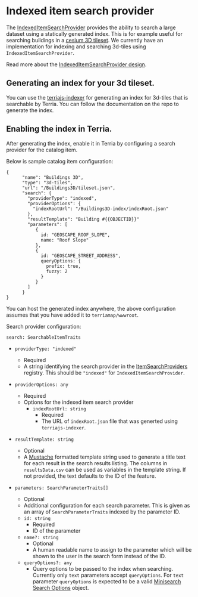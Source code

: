 # Indexed item search provider

The [IndexedItemSearchProvider](../../lib/Models/ItemSearchProviders/IndexedItemSearchProvider.ts) provides the ability to search a large dataset using a statically generated index. This is for example useful for searching buildings in a [cesium 3D tileset](../catalog-type-details/3d-tiles.md). We currently have an implementation for indexing and searching 3d-tiles using `IndexedItemSearchProvider`.

Read more about the [IndexedItemSearchProvider design](./indexed-item-search-provider-design-notes.md).

## Generating an index for your 3d tileset.

You can use the [terriajs-indexer](https://github.com/terriajs/terriajs-indexer) for generating an index for 3d-tiles that is searchable by Terria. You can follow the documentation on the repo to generate the index.

## Enabling the index in Terria.

After generating the index, enable it in Terria by configuring a search provider for the catalog item.

Below is sample catalog item configuration:

```
{
      "name": "Buildings 3D",
      "type": "3d-tiles",
      "url": "/Buildings3D/tileset.json",
      "search": {
        "providerType": "indexed",
        "providerOptions": {
          "indexRootUrl": "/Buildings3D-index/indexRoot.json"
        },
        "resultTemplate": "Building #{{OBJECTID}}"
        "parameters": [
           {
             id: "GEOSCAPE_ROOF_SLOPE",
             name: "Roof Slope"
           },
           {
             id: "GEOSCAPE_STREET_ADDRESS",
             queryOptions: {
               prefix: true,
               fuzzy: 2
             }
           }
        ]
      }
}
```

You can host the generated index anywhere, the above configuration assumes that you have added it to `terriamap/wwwroot`. 

Search provider configuration:

`search: SearchableItemTraits`
  - `providerType: "indexed"`
    - Required
    - A string identifying the search provider in the [ItemSearchProviders](../../../lib/Models/ItemSearchProviders/ItemSearchProviders.ts) registry. This should be `"indexed"` for `IndexedItemSearchProvider`.
  - `providerOptions: any`
    - Required
    - Options for the indexed item search provider
      - `indexRootUrl: string`
        - Required
        - The URL of `indexRoot.json` file that was generted using `terriajs-indexer`.
  - `resultTemplate: string`
    - Optional
    - A [Mustache](https://mustache.github.io/) formatted template string used to generate a title text for each result in the search results listing. The columns in `resultsData.csv` can be used as variables in the template string. If not provided, the text defaults to the ID of the feature.
   
  - `parameters: SearchParameterTraits[]`
    - Optional
    - Additional configuration for each search parameter. This is given as an array of `SearchParameterTraits` indexed by the parameter ID.
    - `id: string`
      - Required
      - ID of the parameter
    - `name?: string`
      - Optional
      - A human readable name to assign to the parameter which will be shown to the user in the search form instead of the ID.
    - `queryOptions?: any`
      - Query options to be passed to the index when searching. Currently only `text` parameters accept `queryOptions`. For `text` parameter `queryOptions` is expected to be a valid [Minisearch Search Options](https://lucaong.github.io/minisearch/modules/_minisearch_.html#searchoptions-1) object.
      
